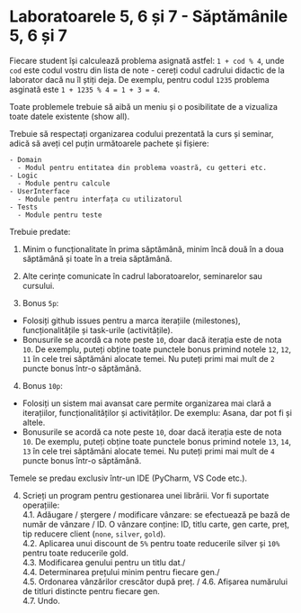 # Laboratoarele 5, 6 și 7 - Săptămânile 5, 6 și 7

Fiecare student își calculează problema asignată astfel: `1 + cod % 4`, unde `cod` este codul vostru din lista de note - cereți codul cadrului didactic de la laborator dacă nu îl știți deja. De exemplu, pentru codul `1235` problema asginată este `1 + 1235 % 4 = 1 + 3 = 4`.

Toate problemele trebuie să aibă un meniu și o posibilitate de a vizualiza toate datele existente (show all).

Trebuie să respectați organizarea codului prezentată la curs și seminar, adică să aveți cel puțin următoarele pachete și fișiere:
```
- Domain
  - Modul pentru entitatea din problema voastră, cu getteri etc.
- Logic
  - Module pentru calcule
- UserInterface
  - Module pentru interfața cu utilizatorul
- Tests
  - Module pentru teste
```

Trebuie predate:
1. Minim o funcționalitate în prima săptămână, minim încă două în a doua săptămână și toate în a treia săptămână.

2. Alte cerințe comunicate în cadrul laboratoarelor, seminarelor sau cursului. 

3. Bonus `5p`: 
- Folosiți github issues pentru a marca iterațiile (milestones), funcționalitățile și task-urile (activitățile).
- Bonusurile se acordă ca note peste `10`, doar dacă iterația este de nota `10`. De exemplu, puteți obține toate punctele bonus primind notele `12`, `12`, `11` în cele trei săptămâni alocate temei. Nu puteți primi mai mult de `2` puncte bonus într-o săptămână.

4. Bonus `10p`:
- Folosiți un sistem mai avansat care permite organizarea mai clară a iterațiilor, funcționalităților și activităților. De exemplu: Asana, dar pot fi și altele.
- Bonusurile se acordă ca note peste `10`, doar dacă iterația este de nota `10`. De exemplu, puteți obține toate punctele bonus primind notele `13`, `14`, `13` în cele trei săptămâni alocate temei. Nu puteți primi mai mult de `4` puncte bonus într-o săptămână.

Temele se predau exclusiv într-un IDE (PyCharm, VS Code etc.).

4. Scrieți un program pentru gestionarea unei librării. Vor fi suportate operațiile:  
   4.1. Adăugare / ștergere / modificare vânzare: se efectuează pe bază de număr de vânzare / ID. O vânzare conține: ID, titlu carte, gen carte, preț, tip reducere client (`none`, `silver`, `gold`).  
   4.2. Aplicarea unui discount de `5%` pentru toate reducerile silver și `10%` pentru toate reducerile gold.  
   4.3. Modificarea genului pentru un titlu dat./  
   4.4. Determinarea prețului minim pentru fiecare gen./  
   4.5. Ordonarea vânzărilor crescător după preț. / 
   4.6. Afișarea numărului de titluri distincte pentru fiecare gen.  
   4.7. Undo.  
